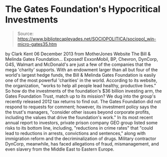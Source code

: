 # The Gates Foundation's Hypocritical Investments

> Source: https://www.bibliotecapleyades.net/SOCIOPOLITICA/sociopol_win-micro-gates35.htm

by Clark Kent
06 December 2013
from
MotherJones Website
The
Bill & Melinda Gates Foundation...
Exposed!
ExxonMobil, BP, Chevron,
DynCorp, G4S, Walmart and McDonald's
are just a few of the
companies that the mega 'charity' supports.
With an endowment larger than all
but four of the world's largest hedge funds, the Bill & Melinda Gates
Foundation is easily one of the most powerful 'charities' in the world.
According to its website, the organization,
"works to help all people lead healthy,
productive lives."
So how do the investments of the foundation's
$36 billion investing arm, the Gates Foundation Trust, match up to its
mission? We dug into the group's recently
released 2012 tax returns to find out.
The Gates Foundation did not respond to requests
for comment; however, its investment
policy says the the trust's managers,
"consider other issues beyond corporate
profits, including the values that drive the foundation's work."
In its most recent annual report to investors,
private prison company GEO group listed some risks to its bottom line,
including,
"reductions in crime rates" that "could lead
to reductions in arrests, convictions and sentences," along with
immigration reform and the decriminalization of drugs.
Military contractor DynCorp, meanwhile, has
faced allegations of fraud, mismanagement,
and even slavery from
the Middle East to Eastern Europe.
